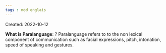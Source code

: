 ```yaml
---
tags : mod englais
---
```

Created: 2022-10-12 

**What is Paralanguage**:
?
Paralanguage refers to to the non lexical component of communication such as facial expressions, pitch, intonation, speed of speaking and gestures.  
<!--SR:!2023-01-26,3,250-->